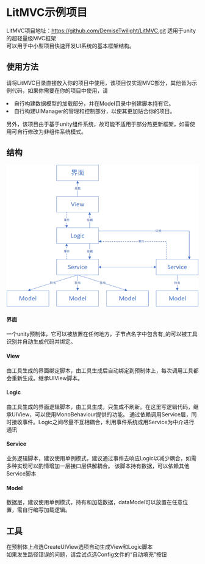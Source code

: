 # LitMVC示例项目
LitMVC项目地址：https://github.com/DemiseTwilight/LitMVC.git
适用于unity的超轻量级MVC框架 <br> 
可以用于中小型项目快速开发UI系统的基本框架结构。
## 使用方法
请将LitMVC目录直接放入你的项目中使用，该项目仅实现MVC部分，其他皆为示例代码，如果你需要在你的项目中使用，请
<li>自行构建数据模型的加载部分，并在Model目录中创建脚本持有它。</li>
<li>自行构建UIManager的管理和控制部分，以使其更加贴合你的项目。</li>

另外，该项目由于基于unity组件系统，故可能不适用于部分热更新框架，如需使用可自行修改为非组件系统模式。

## 结构
![MVC框架.png](MVC框架.png)
#### 界面
一个unity预制体，它可以被放置在任何地方，子节点名字中包含有_的可以被工具识别并自动生成代码并绑定。
#### View
由工具生成的界面绑定脚本，由工具生成后自动绑定到预制体上，每次调用工具都会重新生成。继承UIView脚本。
#### Logic
由工具生成的界面逻辑脚本，由工具生成，只生成不刷新。在这里写逻辑代码，继承UIView，可以使用MonoBehaviour提供的功能。
通过依赖调用Service层，同时接收事件。Logic之间尽量不互相耦合，利用事件系统或用Service为中介进行通讯
#### Service
业务逻辑脚本，建议使用单例模式，建议通过事件去响应Logic以减少耦合，如需多种实现可以酌情增加一层接口层供解耦合。
该脚本持有数据，可以依赖其他Service脚本
#### Model
数据层，建议使用单例模式，持有和加载数据，dataModel可以放置在任意位置，需自行编写加载逻辑。

## 工具
在预制体上点选CreateUIView选项自动生成View和Logic脚本<br>
如果发生路径错误的问题，请尝试点选Config文件的“自动填充”按钮
